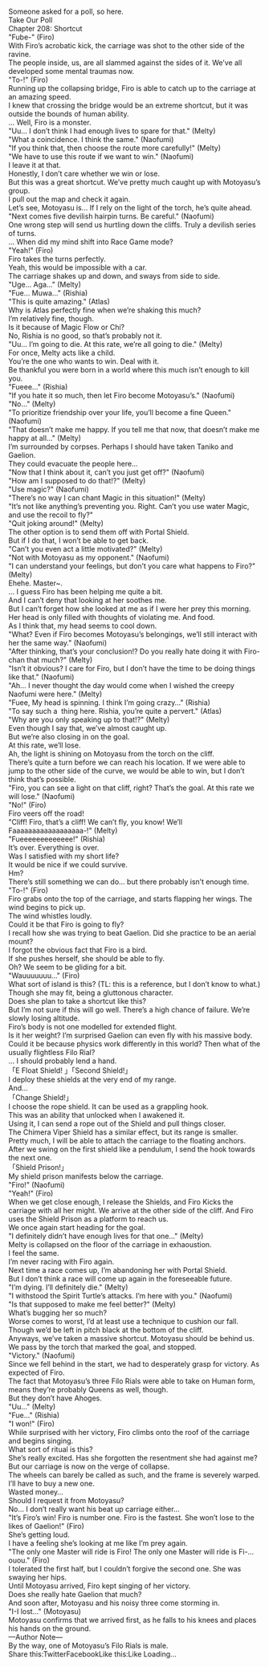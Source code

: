 <br/>
Someone asked for a poll, so here.<br/>
Take Our Poll<br/>
Chapter 208: Shortcut<br/>
"Fube-" (Firo)<br/>
With Firo’s acrobatic kick, the carriage was shot to the other side of the ravine.<br/>
The people inside, us, are all slammed against the sides of it. We’ve all developed some mental traumas now.<br/>
"To-!" (Firo)<br/>
Running up the collapsing bridge, Firo is able to catch up to the carriage at an amazing speed.<br/>
I knew that crossing the bridge would be an extreme shortcut, but it was outside the bounds of human ability.<br/>
… Well, Firo is a monster.<br/>
"Uu… I don’t think I had enough lives to spare for that." (Melty)<br/>
"What a coincidence. I think the same." (Naofumi)<br/>
"If you think that, then choose the route more carefully!" (Melty)<br/>
"We have to use this route if we want to win." (Naofumi)<br/>
I leave it at that.<br/>
Honestly, I don’t care whether we win or lose.<br/>
But this was a great shortcut. We’ve pretty much caught up with Motoyasu’s group.<br/>
I pull out the map and check it again.<br/>
Let’s see, Motoyasu is… If I rely on the light of the torch, he’s quite ahead.<br/>
"Next comes five devilish hairpin turns. Be careful." (Naofumi)<br/>
One wrong step will send us hurtling down the cliffs. Truly a devilish series of turns.<br/>
… When did my mind shift into Race Game mode?<br/>
"Yeah!" (Firo)<br/>
Firo takes the turns perfectly.<br/>
Yeah, this would be impossible with a car.<br/>
The carriage shakes up and down, and sways from side to side.<br/>
"Uge… Aga…" (Melty)<br/>
"Fue… Muwa…" (Rishia)<br/>
"This is quite amazing." (Atlas)<br/>
Why is Atlas perfectly fine when we’re shaking this much?<br/>
I’m relatively fine, though.<br/>
Is it because of Magic Flow or Chi?<br/>
No, Rishia is no good, so that’s probably not it.<br/>
"Uu… I’m going to die. At this rate, we’re all going to die." (Melty)<br/>
For once, Melty acts like a child.<br/>
You’re the one who wants to win. Deal with it.<br/>
Be thankful you were born in a world where this much isn’t enough to kill you.<br/>
"Fueee…" (Rishia)<br/>
"If you hate it so much, then let Firo become Motoyasu’s." (Naofumi)<br/>
"No…" (Melty)<br/>
"To prioritize friendship over your life, you’ll become a fine Queen." (Naofumi)<br/>
"That doesn’t make me happy. If you tell me that now, that doesn’t make me happy at all…" (Melty)<br/>
I’m surrounded by corpses. Perhaps I should have taken Taniko and Gaelion.<br/>
They could evacuate the people here…<br/>
"Now that I think about it, can’t you just get off?" (Naofumi)<br/>
"How am I supposed to do that!?" (Melty)<br/>
"Use magic?" (Naofumi)<br/>
"There’s no way I can chant Magic in this situation!" (Melty)<br/>
"It’s not like anything’s preventing you. Right. Can’t you use water Magic, and use the recoil to fly?"<br/>
"Quit joking around!" (Melty)<br/>
The other option is to send them off with Portal Shield.<br/>
But if I do that, I won’t be able to get back.<br/>
"Can’t you even act a little motivated?" (Melty)<br/>
"Not with Motoyasu as my opponent." (Naofumi)<br/>
"I can understand your feelings, but don’t you care what happens to Firo?" (Melty)<br/>
Ehehe. Master~.<br/>
… I guess Firo has been helping me quite a bit.<br/>
And I can’t deny that looking at her soothes me.<br/>
But I can’t forget how she looked at me as if I were her prey this morning.<br/>
Her head is only filled with thoughts of violating me. And food.<br/>
As I think that, my head seems to cool down.<br/>
"What? Even if Firo becomes Motoyasu’s belongings, we’ll still interact with her the same way." (Naofumi)<br/>
"After thinking, that’s your conclusion!? Do you really hate doing it with Firo-chan that much?" (Melty)<br/>
"Isn’t it obvious? I care for Firo, but I don’t have the time to be doing things like that." (Naofumi)<br/>
"Ah… I never thought the day would come when I wished the creepy Naofumi were here." (Melty)<br/>
"Fuee, My head is spinning. I think I’m going crazy…" (Rishia)<br/>
"To say such a  thing here. Rishia, you’re quite a pervert." (Atlas)<br/>
"Why are you only speaking up to that!?" (Melty)<br/>
Even though I say that, we’ve almost caught up.<br/>
But we’re also closing in on the goal.<br/>
At this rate, we’ll lose.<br/>
Ah, the light is shining on Motoyasu from the torch on the cliff.<br/>
There’s quite a turn before we can reach his location. If we were able to jump to the other side of the curve, we would be able to win, but I don’t think that’s possible.<br/>
"Firo, you can see a light on that cliff, right? That’s the goal. At this rate we will lose." (Naofumi)<br/>
"No!" (Firo)<br/>
Firo veers off the road!<br/>
"Cliff! Firo, that’s a cliff! We can’t fly, you know! We’ll Faaaaaaaaaaaaaaaaaa-!" (Melty)<br/>
"Fueeeeeeeeeeeee!" (Rishia)<br/>
It’s over. Everything is over.<br/>
Was I satisfied with my short life?<br/>
It would be nice if we could survive.<br/>
Hm?<br/>
There’s still something we can do… but there probably isn’t enough time.<br/>
"To-!" (Firo)<br/>
Firo grabs onto the top of the carriage, and starts flapping her wings. The wind begins to pick up.<br/>
The wind whistles loudly.<br/>
Could it be that Firo is going to fly?<br/>
I recall how she was trying to beat Gaelion. Did she practice to be an aerial mount?<br/>
I forgot the obvious fact that Firo is a bird.<br/>
If she pushes herself, she should be able to fly.<br/>
Oh? We seem to be gliding for a bit.<br/>
"Wauuuuuuu…" (Firo)<br/>
What sort of island is this? (TL: this is a reference, but I don’t know to what.)<br/>
Though she may fit, being a gluttonous character.<br/>
Does she plan to take a shortcut like this?<br/>
But I’m not sure if this will go well. There’s a high chance of failure. We’re slowly losing altitude.<br/>
Firo’s body is not one modelled for extended flight.<br/>
Is it her weight? I’m surprised Gaelion can even fly with his massive body.<br/>
Could it be because physics work differently in this world? Then what of the usually flightless Filo Rial?<br/>
… I should probably lend a hand.<br/>
「E Float Shield! 」「Second Shield!」<br/>
I deploy these shields at the very end of my range.<br/>
And…<br/>
「Change Shield!」<br/>
I choose the rope shield. It can be used as a grappling hook.<br/>
This was an ability that unlocked when I awakened it.<br/>
Using it, I can send a rope out of the Shield and pull things closer.<br/>
The Chimera Viper Shield has a similar effect, but its range is smaller.<br/>
Pretty much, I will be able to attach the carriage to the floating anchors.<br/>
After we swing on the first shield like a pendulum, I send the hook towards the next one.<br/>
「Shield Prison!」<br/>
My shield prison manifests below the carriage.<br/>
"Firo!" (Naofumi)<br/>
"Yeah!" (Firo)<br/>
When we get close enough, I release the Shields, and Firo Kicks the carriage with all her might. We arrive at the other side of the cliff. And Firo uses the Shield Prison as a platform to reach us.<br/>
We once again start heading for the goal.<br/>
"I definitely didn’t have enough lives for that one…" (Melty)<br/>
Melty is collapsed on the floor of the carriage in exhaoustion.<br/>
I feel the same.<br/>
I’m never racing with Firo again.<br/>
Next time a race comes up, I’m abandoning her with Portal Shield.<br/>
But I don’t think a race will come up again in the foreseeable future.<br/>
"I’m dying. I’ll definitely die." (Melty)<br/>
"I withstood the Spirit Turtle’s attacks. I’m here with you." (Naofumi)<br/>
"Is that supposed to make me feel better?" (Melty)<br/>
What’s bugging her so much?<br/>
Worse comes to worst, I’d at least use a technique to cushion our fall.<br/>
Though we’d be left in pitch black at the bottom of the cliff.<br/>
Anyways, we’ve taken a massive shortcut. Motoyasu should be behind us.<br/>
We pass by the torch that marked the goal, and stopped.<br/>
"Victory." (Naofumi)<br/>
Since we fell behind in the start, we had to desperately grasp for victory. As expected of Firo.<br/>
The fact that Motoyasu’s three Filo Rials were able to take on Human form, means they’re probably Queens as well, though.<br/>
But they don’t have Ahoges.<br/>
"Uu…" (Melty)<br/>
"Fue…" (Rishia)<br/>
"I won!" (Firo)<br/>
While surprised with her victory, Firo climbs onto the roof of the carriage and begins singing.<br/>
What sort of ritual is this?<br/>
She’s really excited. Has she forgotten the resentment she had against me?<br/>
But our carriage is now on the verge of collapse.<br/>
The wheels can barely be called as such, and the frame is severely warped.<br/>
I’ll have to buy a new one.<br/>
Wasted money…<br/>
Should I request it from Motoyasu?<br/>
No… I don’t really want his beat up carriage either…<br/>
"It’s Firo’s win! Firo is number one. Firo is the fastest. She won’t lose to the likes of Gaelion!" (Firo)<br/>
She’s getting loud.<br/>
I have a feeling she’s looking at me like I’m prey again.<br/>
"The only one Master will ride is Firo! The only one Master will ride is Fi-… ouou." (Firo)<br/>
I tolerated the first half, but I couldn’t forgive the second one. She was swaying her hips.<br/>
Until Motoyasu arrived, Firo kept singing of her victory.<br/>
Does she really hate Gaelion that much?<br/>
And soon after, Motoyasu and his noisy three come storming in.<br/>
"I-I lost…" (Motoyasu)<br/>
Motoyasu confirms that we arrived first, as he falls to his knees and places his hands on the ground.<br/>
—Author Note—<br/>
By the way, one of Motoyasu’s Filo Rials is male.<br/>
Share this:TwitterFacebookLike this:Like Loading... <br/>
